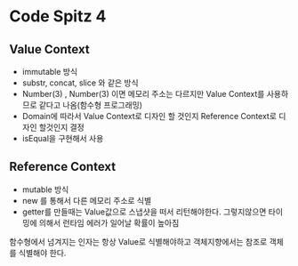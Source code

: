# Code Spitz 4

## Value Context 
* immutable 방식 
* substr, concat, slice 와 같은 방식
* Number(3) , Number(3) 이면 메모리 주소는 다르지만 Value Context를 사용하므로 같다고 나옴(함수형 프로그래밍)
* Domain에 따라서 Value Context로 디자인 할 것인지 Reference Context로 디자인 할것인지 결정 
* isEqual을 구현해서 사용

## Reference Context
* mutable 방식
* new 를 통해서 다른 메모리 주소로 식별
* getter를 만들때는 Value값으로 스냅샷을 떠서 리턴해야한다. 그렇지않으면 타이밍에 의해서 런타임 에러가 일어날 확률이 높아짐

함수형에서 넘겨지는 인자는 항상 Value로 식별해야하고 객체지향에서는 참조로 객체를 식별해야 한다.
